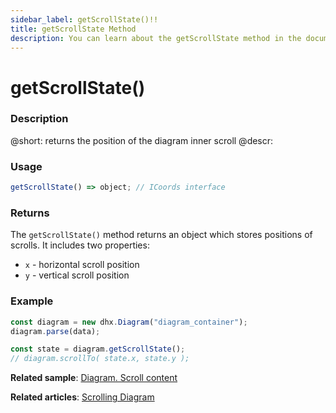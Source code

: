 ```yaml
---
sidebar_label: getScrollState()!!
title: getScrollState Method
description: You can learn about the getScrollState method in the documentation of the DHTMLX JavaScript Diagram library. Browse developer guides and API reference, try out code examples and live demos, and download a free 30-day evaluation version of DHTMLX Diagram.
---
```


# getScrollState()

### Description

@short: returns the position of the diagram inner scroll
@descr: 

### Usage

~~~jsx 
getScrollState() => object; // ICoords interface
~~~

### Returns

The `getScrollState()` method returns an object which stores positions of scrolls. It includes two properties:

- `x`	- horizontal scroll position
- `y` - vertical scroll position

### Example

~~~jsx
const diagram = new dhx.Diagram("diagram_container");
diagram.parse(data);

const state = diagram.getScrollState();
// diagram.scrollTo( state.x, state.y );
~~~

**Related sample**: [Diagram. Scroll content](https://snippet.dhtmlx.com/f970hbym)

**Related articles**: [Scrolling Diagram](../../../guides/diagram/scrolling_diagram/)